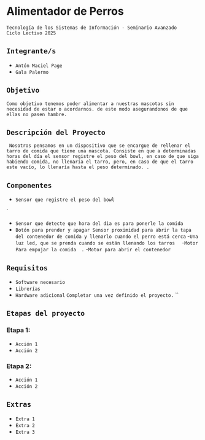# **Alimentador de Perros**

`Tecnología de los Sistemas de Información - Seminario Avanzado`  
`Ciclo Lectivo 2025`

## **`Integrante/s`**

- `Antón Maciel Page `  
- `Gala Palermo`

## **`Objetivo`**

`
Como objetivo tenemos poder alimentar a nuestras mascotas sin necesidad de estar o acordarnos. de este modo asegurandonos de que ellas no pasen hambre.
`

## **`Descripción del Proyecto`**

`
Nosotros pensamos en un dispositivo que se encargue de rellenar el tarro de comida que tiene una mascota. Consiste en que a determinadas horas del día el sensor registre el peso del bowl, en caso de que siga habiendo comida, no llenaría el tarro, pero, en caso de que el tarro este vacío, lo llenaría hasta el peso determinado.
.`

## **`Componentes`**

- `Sensor que registre el peso del bowl`  

`  
- `Sensor que detecte que hora del dia es para ponerle la comida
`  
- `Botón para prender y apagar
Sensor proximidad para abrir la tapa del contenedor de comida y llenarlo cuando el perro está cerca`
-`Una luz led, que se prenda cuando se están llenando los tarros 
`
-`Motor Para empujar la comida 
.`
-`Motor para abrir el contenedor
`


## **`Requisitos`**

- `Software necesario`  
- `Librerías`  
- `Hardware adicional`
`Completar una vez definido el proyecto.`
``

## **`Etapas del proyecto`**
### Etapa 1:
- `Acción 1`
- `Acción 2`

### Etapa 2:
- `Acción 1`
- `Acción 2`

## **`Extras`**

- `Extra 1`  
- `Extra 2`  
- `Extra 3`
